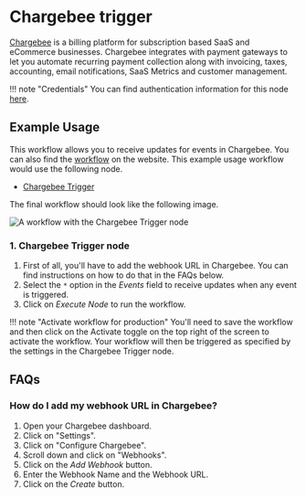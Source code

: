 # Chargebee trigger

[Chargebee](https://www.chargebee.com/) is a billing platform for subscription based SaaS and eCommerce businesses. Chargebee integrates with payment gateways to let you automate recurring payment collection along with invoicing, taxes, accounting, email notifications, SaaS Metrics and customer management.

!!! note "Credentials"
    You can find authentication information for this node [here](/integrations/builtin/credentials/chargebee/).



## Example Usage

This workflow allows you to receive updates for events in Chargebee. You can also find the [workflow](https://n8n.io/workflows/486) on the website. This example usage workflow would use the following node.

- [Chargebee Trigger]()

The final workflow should look like the following image.

![A workflow with the Chargebee Trigger node](/_images/integrations/builtin/trigger-nodes/chargebeetrigger/workflow.png)


### 1. Chargebee Trigger node

1. First of all, you'll have to add the webhook URL in Chargebee. You can find instructions on how to do that in the FAQs below.
2. Select the `*` option in the *Events* field to receive updates when any event is triggered.
3. Click on *Execute Node* to run the workflow.

!!! note "Activate workflow for production"
    You'll need to save the workflow and then click on the Activate toggle on the top right of the screen to activate the workflow. Your workflow will then be triggered as specified by the settings in the Chargebee Trigger node.


## FAQs

### How do I add my webhook URL in Chargebee?
1. Open your Chargebee dashboard.
2. Click on "Settings".
3. Click on "Configure Chargebee".
4. Scroll down and click on "Webhooks".
5. Click on the *Add Webhook* button.
6. Enter the Webhook Name and the Webhook URL.
7. Click on the *Create* button.
